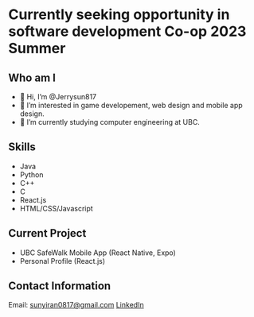 # Currently seeking opportunity in software development Co-op 2023 Summer

## Who am I
- 👋 Hi, I’m @Jerrysun817
- 👀 I’m interested in game developement, web design and mobile app design.
- 🌱 I’m currently studying computer engineering at UBC.

## Skills
- Java
- Python
- C++
- C
- React.js
- HTML/CSS/Javascript

## Current Project
- UBC SafeWalk Mobile App (React Native, Expo)
- Personal Profile (React.js)

## Contact Information
Email: sunyiran0817@gmail.com
[LinkedIn](https://www.linkedin.com/in/yiran-sun-jerry/)
